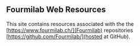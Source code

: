 ## Fourmilab Web Resources

This site contains resources associated with the the
[https://www.fourmilab.ch/](Fourmilab) repositories
[https://github.com/Fourmilab/](hosted at GitHub).

